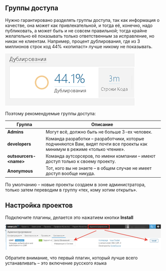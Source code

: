 Группы доступа
--------------

Нужно гарантировано разделять группы доступа, так как информация о качестве, она
может как привлекательной, и тогда её, конечно, надо публиковать, а может быть и
не совсем правильной; тогда крайне желательно её показывать только ответственным
за исправление, но никак не клиентам. Например, процент дублирования, где из 3
миллионов строк код 44% «копипаст» лучше никому не показывать.

![](media/3d0fa03c0c82351c57b78f0244b837fa.png)

Поэтому рекомендуемые группы доступа:

| **Группа**               | **Описание**                                                                                                              |
|--------------------------|---------------------------------------------------------------------------------------------------------------------------|
| **Admins**               | Могут всё, должно быть не больше 3-ех человек.                                                                            |
| **developers**           | Команда разработки – разработчики, которые подчиняются Вам, видят почти все проекты как минимум в режиме «только чтение». |
| **outsourcers-\<name\>** | Команда аутсорсеров, по имени компании – имеют доступ только к своему проекту.                                            |
| **Anonymous**            | Тот, кого вы не знаете – в общем случае не имеет доступ вообще никуда.                                                    |

По умолчанию – новые проекты создаем в зоне администратора, только затем
переводим в группу «тех, кому хотим открыть».

Настройка проектов
------------------

Подключите плагины, делается это нажатием кнопки **Install**

![](media/0b49c3ae10bcd05c19b29cd51170277c.png)

Обратите внимание, что первый плагин, который лучше всего устанавливать – это
включение русского языка
